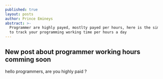 ```yaml
---
published: true
layout: posts
author: Prince Emineys
abstract: >-
  Programmer are highly payed, mostlty payed per hours, here is the simple way
  to track your programming working time per hours a day
---
```

## New post about programmer working hours comming soon

hello programmers, are you highly paid ?
